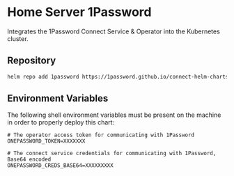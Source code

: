 # Home Server 1Password

Integrates the 1Password Connect Service & Operator into the Kubernetes cluster.

## Repository

```bash
helm repo add 1password https://1password.github.io/connect-helm-charts
```

## Environment Variables

The following shell environment variables must be present on the machine in order to properly deploy this chart:

```
# The operator access token for communicating with 1Password
ONEPASSWORD_TOKEN=XXXXXXX

# The connect service credentials for communicating with 1Password, Base64 encoded
ONEPASSWORD_CREDS_BASE64=XXXXXXXXX
```